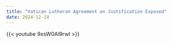 ```yaml
---
title: "Vatican Lutheran Agreement on Justification Exposed"
date: 2024-12-19
---
```


{{< youtube 9xsW0Al9rwI >}}
